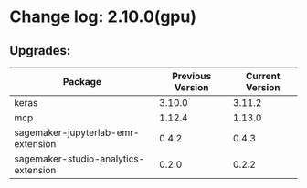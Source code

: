 # Change log: 2.10.0(gpu)

## Upgrades: 

Package | Previous Version | Current Version
---|---|---
keras|3.10.0|3.11.2
mcp|1.12.4|1.13.0
sagemaker-jupyterlab-emr-extension|0.4.2|0.4.3
sagemaker-studio-analytics-extension|0.2.0|0.2.2
